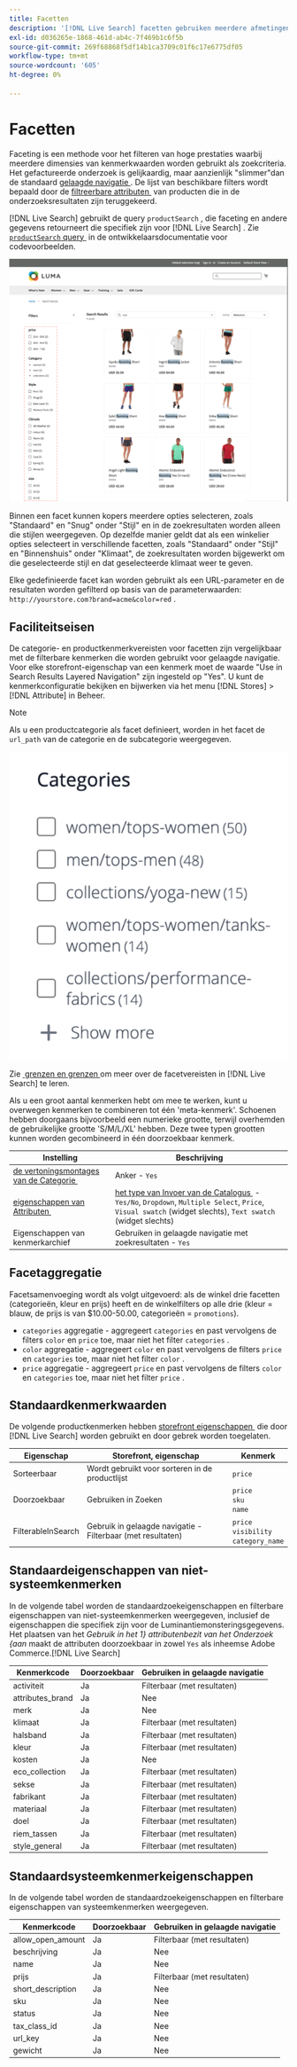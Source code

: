 ```yaml
---
title: Facetten
description: '[!DNL Live Search] facetten gebruiken meerdere afmetingen van kenmerkwaarden als zoekcriteria.'
exl-id: d036265e-1868-461d-ab4c-7f469b1c6f5b
source-git-commit: 269f68868f5df14b1ca3709c01f6c17e6775df05
workflow-type: tm+mt
source-wordcount: '605'
ht-degree: 0%

---
```


# Facetten

Faceting is een methode voor het filteren van hoge prestaties waarbij meerdere dimensies van kenmerkwaarden worden gebruikt als zoekcriteria. Het gefactureerde onderzoek is gelijkaardig, maar aanzienlijk &quot;slimmer&quot;dan de standaard [&#x200B; gelaagde navigatie &#x200B;](https://experienceleague.adobe.com/docs/commerce-admin/catalog/catalog/navigation/navigation-layered.html?lang=nl-NL). De lijst van beschikbare filters wordt bepaald door de [&#x200B; filtreerbare attributen &#x200B;](https://experienceleague.adobe.com/docs/commerce-admin/catalog/catalog/navigation/navigation-layered.html?lang=nl-NL#filterable-attributes) van producten die in de onderzoeksresultaten zijn teruggekeerd.

[!DNL Live Search] gebruikt de query `productSearch` , die faceting en andere gegevens retourneert die specifiek zijn voor [!DNL Live Search] . Zie [`productSearch` query &#x200B;](https://developer.adobe.com/commerce/webapi/graphql/schema/live-search/queries/product-search/) in de ontwikkelaarsdocumentatie voor codevoorbeelden.

![&#x200B; Gefilterde onderzoeksresultaten &#x200B;](assets/storefront-search-results-run.png)

Binnen een facet kunnen kopers meerdere opties selecteren, zoals &quot;Standaard&quot; en &quot;Snug&quot; onder &quot;Stijl&quot; en in de zoekresultaten worden alleen die stijlen weergegeven. Op dezelfde manier geldt dat als een winkelier opties selecteert in verschillende facetten, zoals &quot;Standaard&quot; onder &quot;Stijl&quot; en &quot;Binnenshuis&quot; onder &quot;Klimaat&quot;, de zoekresultaten worden bijgewerkt om die geselecteerde stijl en dat geselecteerde klimaat weer te geven.

Elke gedefinieerde facet kan worden gebruikt als een URL-parameter en de resultaten worden gefilterd op basis van de parameterwaarden: `http://yourstore.com?brand=acme&color=red` .

## Faciliteitseisen

De categorie- en productkenmerkvereisten voor facetten zijn vergelijkbaar met de filterbare kenmerken die worden gebruikt voor gelaagde navigatie. Voor elke storefront-eigenschap van een kenmerk moet de waarde &quot;Use in Search Results Layered Navigation&quot; zijn ingesteld op &quot;Yes&quot;. U kunt de kenmerkconfiguratie bekijken en bijwerken via het menu [!DNL Stores] > [!DNL Attribute] in Beheer.

>[!NOTE]
>
>Als u een productcategorie als facet definieert, worden in het facet de `url_path` van de categorie en de subcategorie weergegeven.
>
>![&#x200B; facet van de Categorie &#x200B;](assets/facet-category.png)

Zie [&#x200B; grenzen en grenzen &#x200B;](./boundaries-limits.md#facets) om meer over de facetvereisten in [!DNL Live Search] te leren.

Als u een groot aantal kenmerken hebt om mee te werken, kunt u overwegen kenmerken te combineren tot één &#39;meta-kenmerk&#39;. Schoenen hebben doorgaans bijvoorbeeld een numerieke grootte, terwijl overhemden de gebruikelijke grootte &#39;S/M/L/XL&#39; hebben. Deze twee typen grootten kunnen worden gecombineerd in één doorzoekbaar kenmerk.

| Instelling | Beschrijving |
|--- |--- |
| [&#x200B; de vertoningsmontages van de Categorie &#x200B;](https://experienceleague.adobe.com/docs/commerce-admin/catalog/categories/create/categories-display-settings.html?lang=nl-NL) | Anker - `Yes` |
| [&#x200B; eigenschappen van Attributen &#x200B;](https://experienceleague.adobe.com/docs/commerce-admin/catalog/product-attributes/create/attribute-product-create.html?lang=nl-NL) | [&#x200B; het type van Invoer van de Catalogus &#x200B;](https://experienceleague.adobe.com/docs/commerce-admin/catalog/product-attributes/attributes-input-types.html?lang=nl-NL) - `Yes/No`, `Dropdown`, `Multiple Select`, `Price`, `Visual swatch` (widget slechts), `Text swatch` (widget slechts) |
| Eigenschappen van kenmerkarchief | Gebruiken in gelaagde navigatie met zoekresultaten - `Yes` |

## Facetaggregatie

Facetsamenvoeging wordt als volgt uitgevoerd: als de winkel drie facetten (categorieën, kleur en prijs) heeft en de winkelfilters op alle drie (kleur = blauw, de prijs is van $10.00-50.00, categorieën = `promotions`).

* `categories` aggregatie - aggregeert `categories` en past vervolgens de filters `color` en `price` toe, maar niet het filter `categories` .
* `color` aggregatie - aggregeert `color` en past vervolgens de filters `price` en `categories` toe, maar niet het filter `color` .
* `price` aggregatie - aggregeert `price` en past vervolgens de filters `color` en `categories` toe, maar niet het filter `price` .

## Standaardkenmerkwaarden

De volgende productkenmerken hebben [&#x200B; storefront eigenschappen &#x200B;](https://experienceleague.adobe.com/docs/commerce-admin/catalog/product-attributes/product-attributes.html?lang=nl-NL) die door [!DNL Live Search] worden gebruikt en door gebrek worden toegelaten.

| Eigenschap | Storefront, eigenschap | Kenmerk |
|---|---|---|
| Sorteerbaar | Wordt gebruikt voor sorteren in de productlijst | `price` |
| Doorzoekbaar | Gebruiken in Zoeken | `price` <br />`sku`<br />`name` |
| FilterableInSearch | Gebruik in gelaagde navigatie - Filterbaar (met resultaten) | `price`<br />`visibility`<br />`category_name` |

## Standaardeigenschappen van niet-systeemkenmerken

In de volgende tabel worden de standaardzoekeigenschappen en filterbare eigenschappen van niet-systeemkenmerken weergegeven, inclusief de eigenschappen die specifiek zijn voor de Luminantiemonsteringsgegevens. Het plaatsen van het *Gebruik in het 1&rbrace; attributenbezit van het Onderzoek &lbrace;aan* maakt de attributen doorzoekbaar in zowel `Yes` als inheemse Adobe Commerce.[!DNL Live Search]

| Kenmerkcode | Doorzoekbaar | Gebruiken in gelaagde navigatie |
|--- |--- |--- |
| activiteit | Ja | Filterbaar (met resultaten) |
| attributes_brand | Ja | Nee |
| merk | Ja | Nee |
| klimaat | Ja | Filterbaar (met resultaten) |
| halsband | Ja | Filterbaar (met resultaten) |
| kleur | Ja | Filterbaar (met resultaten) |
| kosten | Ja | Nee |
| eco_collection | Ja | Filterbaar (met resultaten) |
| sekse | Ja | Filterbaar (met resultaten) |
| fabrikant | Ja | Filterbaar (met resultaten) |
| materiaal | Ja | Filterbaar (met resultaten) |
| doel | Ja | Filterbaar (met resultaten) |
| riem_tassen | Ja | Filterbaar (met resultaten) |
| style_general | Ja | Filterbaar (met resultaten) |

## Standaardsysteemkenmerkeigenschappen

In de volgende tabel worden de standaardzoekeigenschappen en filterbare eigenschappen van systeemkenmerken weergegeven.

| Kenmerkcode | Doorzoekbaar | Gebruiken in gelaagde navigatie |
|--- |--- |--- |
| allow_open_amount | Ja | Filterbaar (met resultaten) |
| beschrijving | Ja | Nee |
| name | Ja | Nee |
| prijs | Ja | Filterbaar (met resultaten) |
| short_description | Ja | Nee |
| sku | Ja | Nee |
| status | Ja | Nee |
| tax_class_id | Ja | Nee |
| url_key | Ja | Nee |
| gewicht | Ja | Nee |
